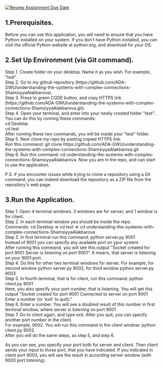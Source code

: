 [![Review Assignment Due Date](https://classroom.github.com/assets/deadline-readme-button-24ddc0f5d75046c5622901739e7c5dd533143b0c8e959d652212380cedb1ea36.svg)](https://classroom.github.com/a/Bp585G7b)

<h2>1.Prerequisites.</h2> 
<p>Before you can use this application, you will need to ensure that you have Python installed on your system. If you don't have Python installed, you can visit the official Python website at python.org, and download for your OS.</p>


<h2>2.Set Up Environment (via Git command).</h2>
<p>Step 1. Create folder on your desktop. Name it as you wish. For example, "test".<br>
Step 2. Go to my github repository (https://github.com/ADA-GWU/understanding-the-systems-with-complex-connections-ShamsiyyaAlakbarova). <br>
Step 3. Press to green CODE button, and copy HTTPS link (https://github.com/ADA-GWU/understanding-the-systems-with-complex-connections-ShamsiyyaAlakbarova.git).<br>
Step 4. Open your terminal, and enter into your newly created folder "test". You can do this
by running these commands:<br>
cd Desktop<br>
cd test<br>
After running these two commands, you will be inside your "test" folder.<br>
Step 5. Next clone my repo by pasting copied HTTPS link. <br>
Run this command: git clone https://github.com/ADA-GWU/understanding-the-systems-with-complex-connections-ShamsiyyaAlakbarova.git<br>
Step 6. Run this command: cd understanding-the-systems-with-complex-connections-ShamsiyyaAlakbarova. Now you are in the repo, and can start to use the application.</p>

<p>P.S. if you encounter issues while trying to clone a repository using a Git command, you can indeed download the repository as a ZIP file from the repository's web page.</p>

<h2>3.Run the Application.</h2>
<p>Step 1. Open 4 terminal windows. 3 windows are for server, and 1 window is for client.<br>
Step 2. In each terminal window you should be inside the repo.<br> 
Commands: cd Desktop  => cd test => cd understanding-the-systems-with-complex-connections-ShamsiyyaAlakbarova<br>  
Step 3. In first terminal run this command: python server.py 9001<br>
Instead of 9001 you can specify any available port on ypur system.<br>
After running this command, you will see this output "Socket created for port 9001
Server is listening on port 9001". It means, that server is listening on your 9001 port.<br>
Step 4. Do this for other two terminal windows for server. For example, for second window python server.py 9002, for third window python server.py 9003<br>
Step 5. In fourth terminal, that is for client, run this command: python client.py 9001<br>
Here, you also specify your port number, that is listening. You will get this output "Socket created for port 9001
Connected to server on port 9001
Enter a number (or 'exit' to quit):"<br>
Step 6. Enter a number. You will see a doubled result of this number in first terminal window, where server is listening on port 9001.<br>
Step 7. Go to client again, and type exit. After you quit, you can specify another port number in the client.<br>
For example, 9002. You will run this command in the client window: python client.py 9002. <br>
After you will do the same steps, as step 5, and step 6.</p>

<p>As you can see, you specify your port both for server and client. Then client sends your input to those port, that you have indicated. If you indicated in client port 9003, you will see the result in according server window (with 9003 port listening).</p> 